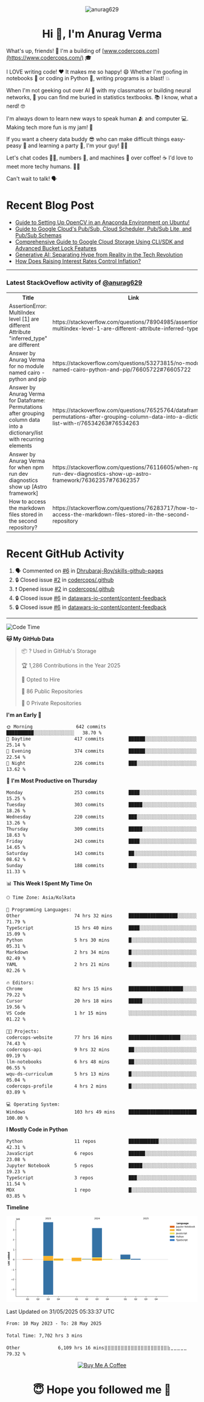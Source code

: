 

<p align="center"> <img src="https://komarev.com/ghpvc/?username=anurag629&label=Profile%20views&color=0e75b6&style=flat" alt="anurag629" /> </p>

<h1 align="center">Hi 👋, I'm Anurag Verma</h1>

What's up, friends! 👋 I'm a building of [www.codercops.com](https://www.codercops.com/) 🎓

I LOVE writing code! ❤️ It makes me so happy! 😄 Whether I'm goofing in notebooks 📓 or coding in Python 🐍, writing programs is a blast! 💥

When I'm not geeking out over AI 🤖 with my classmates or building neural networks, 🧠 you can find me buried in statistics textbooks. 📚 I know, what a nerd! 🤓

I'm always down to learn new ways to speak human 🫂 and computer 💻. Making tech more fun is my jam! 🍇

If you want a cheery data buddy 😎 who can make difficult things easy-peasy 🥝 and learning a party 🎉, I'm your guy! 🙋‍♂️

Let's chat codes 👨‍💻, numbers 🧮, and machines 🤖 over coffee! ☕ I'd love to meet more techy humans. 💁‍♂️

Can't wait to talk! 🗣️

# Recent Blog Post

<!-- BLOG-POST-LIST:START -->
- [Guide to Setting Up OpenCV in an Anaconda Environment on Ubuntu!](https://codercops.tech/blog/computer-vision-bootcamp/Guide-to-Setting-Up-OpenCV-in-an-Anaconda-Environment-on-Ubuntu!)
- [Guide to Google Cloud&#39;s Pub/Sub, Cloud Scheduler, Pub/Sub Lite, and Pub/Sub Schemas](https://codercops.tech/blog/google-cloud/Google-Clouds-Pub-Sub-Cloud-Scheduler-Pub-Sub-Lite-and-Pub-Sub-Schemas)
- [Comprehensive Guide to Google Cloud Storage Using CLI/SDK and Advanced Bucket Lock Features](https://codercops.tech/blog/google-cloud/Google-Cloud-Storage-Using-CLI-SDK-and-Advanced-Bucket-Lock-Features)
- [Generative AI: Separating Hype from Reality in the Tech Revolution](https://codercops.tech/blog/tech-latest-updates/generative-ai-seperating-hype-from-reality-in-the-tech-revolution)
- [How Does Raising Interest Rates Control Inflation?](https://codercops.tech/blog/startup-unicorn/how-does-raising-interest-rates-control-inflation)
<!-- BLOG-POST-LIST:END -->

---

### Latest StackOveflow activity of [@anurag629](https://github.com/anurag629)
<table>
  <tr><th>Title</th><th>Link</th></tr>
  <!-- STACKOVERFLOW:START --><tr><td>AssertionError: MultiIndex level [1] are different Attribute &quot;inferred_type&quot; are different</td><td>https://stackoverflow.com/questions/78904985/assertionerror-multiindex-level-1-are-different-attribute-inferred-type-are</td></tr><tr><td>Answer by Anurag Verma for no module named cairo - python and pip</td><td>https://stackoverflow.com/questions/53273815/no-module-named-cairo-python-and-pip/76605722#76605722</td></tr><tr><td>Answer by Anurag Verma for Dataframe: Permutations after grouping column data into a dictionary/list with recurring elements</td><td>https://stackoverflow.com/questions/76525764/dataframe-permutations-after-grouping-column-data-into-a-dictionary-list-with-r/76534263#76534263</td></tr><tr><td>Answer by Anurag Verma for when npm run dev diagnostics show up [Astro framework]</td><td>https://stackoverflow.com/questions/76116605/when-npm-run-dev-diagnostics-show-up-astro-framework/76362357#76362357</td></tr><tr><td>How to access the markdown files stored in the second repository?</td><td>https://stackoverflow.com/questions/76283717/how-to-access-the-markdown-files-stored-in-the-second-repository</td></tr><!-- STACKOVERFLOW:END -->
</table>

# Recent GitHub Activity
<!--START_SECTION:activity-->
1. 🗣 Commented on [#6](https://github.com/Dhrubaraj-Roy/skills-github-pages/issues/6#issuecomment-2816675607) in [Dhrubaraj-Roy/skills-github-pages](https://github.com/Dhrubaraj-Roy/skills-github-pages)
2. 🔒 Closed issue [#2](https://github.com/codercops/.github/issues/2) in [codercops/.github](https://github.com/codercops/.github)
3. ❗ Opened issue [#2](https://github.com/codercops/.github/issues/2) in [codercops/.github](https://github.com/codercops/.github)
4. 🔒 Closed issue [#6](https://github.com/datawars-io-content/content-feedback/issues/6) in [datawars-io-content/content-feedback](https://github.com/datawars-io-content/content-feedback)
5. 🔒 Closed issue [#6](https://github.com/datawars-io-content/content-feedback/issues/6) in [datawars-io-content/content-feedback](https://github.com/datawars-io-content/content-feedback)
<!--END_SECTION:activity-->

---

<!--START_SECTION:waka-->
![Code Time](http://img.shields.io/badge/Code%20Time-7%2C726%20hrs%203%20mins-blue)

**🐱 My GitHub Data** 

> 📦 ? Used in GitHub's Storage 
 > 
> 🏆 1,286 Contributions in the Year 2025
 > 
> 💼 Opted to Hire
 > 
> 📜 86 Public Repositories 
 > 
> 🔑 0 Private Repositories 
 > 
**I'm an Early 🐤** 

```text
🌞 Morning                642 commits         ██████████░░░░░░░░░░░░░░░   38.70 % 
🌆 Daytime                417 commits         ██████░░░░░░░░░░░░░░░░░░░   25.14 % 
🌃 Evening                374 commits         ██████░░░░░░░░░░░░░░░░░░░   22.54 % 
🌙 Night                  226 commits         ███░░░░░░░░░░░░░░░░░░░░░░   13.62 % 
```
📅 **I'm Most Productive on Thursday** 

```text
Monday                   253 commits         ████░░░░░░░░░░░░░░░░░░░░░   15.25 % 
Tuesday                  303 commits         █████░░░░░░░░░░░░░░░░░░░░   18.26 % 
Wednesday                220 commits         ███░░░░░░░░░░░░░░░░░░░░░░   13.26 % 
Thursday                 309 commits         █████░░░░░░░░░░░░░░░░░░░░   18.63 % 
Friday                   243 commits         ████░░░░░░░░░░░░░░░░░░░░░   14.65 % 
Saturday                 143 commits         ██░░░░░░░░░░░░░░░░░░░░░░░   08.62 % 
Sunday                   188 commits         ███░░░░░░░░░░░░░░░░░░░░░░   11.33 % 
```


📊 **This Week I Spent My Time On** 

```text
🕑︎ Time Zone: Asia/Kolkata

💬 Programming Languages: 
Other                    74 hrs 32 mins      ██████████████████░░░░░░░   71.79 % 
TypeScript               15 hrs 40 mins      ████░░░░░░░░░░░░░░░░░░░░░   15.09 % 
Python                   5 hrs 30 mins       █░░░░░░░░░░░░░░░░░░░░░░░░   05.31 % 
Markdown                 2 hrs 34 mins       █░░░░░░░░░░░░░░░░░░░░░░░░   02.49 % 
YAML                     2 hrs 21 mins       █░░░░░░░░░░░░░░░░░░░░░░░░   02.26 % 

🔥 Editors: 
Chrome                   82 hrs 15 mins      ████████████████████░░░░░   79.22 % 
Cursor                   20 hrs 18 mins      █████░░░░░░░░░░░░░░░░░░░░   19.56 % 
VS Code                  1 hr 15 mins        ░░░░░░░░░░░░░░░░░░░░░░░░░   01.22 % 

🐱‍💻 Projects: 
codercops-website        77 hrs 16 mins      ███████████████████░░░░░░   74.43 % 
codercops-api            9 hrs 32 mins       ██░░░░░░░░░░░░░░░░░░░░░░░   09.19 % 
llm-notebooks            6 hrs 48 mins       ██░░░░░░░░░░░░░░░░░░░░░░░   06.55 % 
wqu-ds-curriculum        5 hrs 13 mins       █░░░░░░░░░░░░░░░░░░░░░░░░   05.04 % 
codercops-profile        4 hrs 2 mins        █░░░░░░░░░░░░░░░░░░░░░░░░   03.89 % 

💻 Operating System: 
Windows                  103 hrs 49 mins     █████████████████████████   100.00 % 
```

**I Mostly Code in Python** 

```text
Python                   11 repos            ███████████░░░░░░░░░░░░░░   42.31 % 
JavaScript               6 repos             ██████░░░░░░░░░░░░░░░░░░░   23.08 % 
Jupyter Notebook         5 repos             █████░░░░░░░░░░░░░░░░░░░░   19.23 % 
TypeScript               3 repos             ███░░░░░░░░░░░░░░░░░░░░░░   11.54 % 
MDX                      1 repo              █░░░░░░░░░░░░░░░░░░░░░░░░   03.85 % 
```



**Timeline**

![Lines of Code chart](https://raw.githubusercontent.com/anurag629/anurag629/main/assets/bar_graph.png)


 Last Updated on 31/05/2025 05:33:37 UTC
<!--END_SECTION:waka-->

<!--START_SECTION:waka-simple-->

```text
From: 10 May 2023 - To: 28 May 2025

Total Time: 7,702 hrs 3 mins

Other              6,109 hrs 16 mins⣿⣿⣿⣿⣿⣿⣿⣿⣿⣿⣿⣿⣿⣿⣿⣿⣿⣿⣿⣷⣀⣀⣀⣀⣀   79.32 %
```

<!--END_SECTION:waka-simple-->

<p align="center"> 
<a href="https://www.buymeacoffee.com/anurag629" target="_blank"><img src="https://cdn.buymeacoffee.com/buttons/default-orange.png" alt="Buy Me A Coffee" height="60" width="250"></a>
</p>


<h1 align="center"> 😇 Hope you followed me 🥰  </h1>
